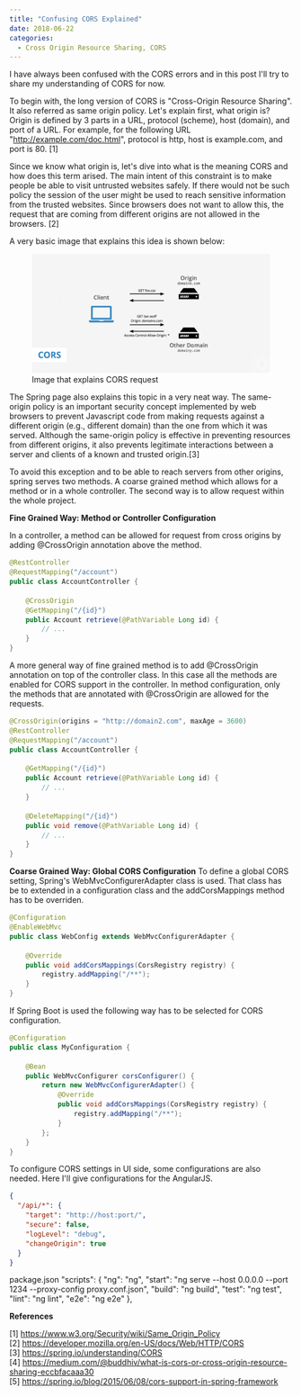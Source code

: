 ```yaml
---
title: "Confusing CORS Explained"
date: 2018-06-22
categories: 
  - Cross Origin Resource Sharing, CORS
---
```


I have always been confused with the CORS errors and in this post I'll try to share my understanding of CORS for now.

To begin with, the long version of CORS is "Cross-Origin Resource Sharing". It also referred as same origin policy. Let's explain first, what origin is? Origin is defined by 3 parts in a URL, protocol (scheme), host (domain), and port of a URL. For example, for the following URL "http://example.com/doc.html", protocol is http, host is example.com, and port is 80. [1]

Since we know what origin is, let's dive into what is the meaning CORS and how does this term arised. The main intent of this constraint is to make people be able to visit untrusted websites safely. If there would not be such policy the session of the user might be used to reach sensitive information from the trusted websites. Since browsers does not want to allow this, the request that are coming from different origins are not allowed in the browsers. [2]

A very basic image that explains this idea is shown below:

<figure>
    <a href="/assets/images/CORSRequest.png"><img src="/assets/images/CORSRequest.png"></a>
    <figcaption>Image that explains CORS request</figcaption>
</figure>

The Spring page also explains this topic in a very neat way. The same-origin policy is an important security concept implemented by web browsers to prevent Javascript code from making requests against a different origin (e.g., different domain) than the one from which it was served. Although the same-origin policy is effective in preventing resources from different origins, it also prevents legitimate interactions between a server and clients of a known and trusted origin.[3]

To avoid this exception and to be able to reach servers from other origins, spring serves two methods. A coarse grained method which allows for a method or in a whole controller. The second way is to allow request within the whole project. 

**Fine Grained Way: Method or Controller Configuration**

In a controller, a method can be allowed for request from cross origins by adding @CrossOrigin annotation above the method.

```java
@RestController
@RequestMapping("/account")
public class AccountController {

	@CrossOrigin
	@GetMapping("/{id}")
	public Account retrieve(@PathVariable Long id) {
		// ...
	}
}
```

A more general way of fine grained method is to add @CrossOrigin annotation on top of the controller class. In this case all the methods are enabled for CORS support in the controller. In method configuration, only the methods that are annotated with @CrossOrigin are allowed for the requests. 

```java
@CrossOrigin(origins = "http://domain2.com", maxAge = 3600)
@RestController
@RequestMapping("/account")
public class AccountController {

	@GetMapping("/{id}")
	public Account retrieve(@PathVariable Long id) {
		// ...
	}

	@DeleteMapping("/{id}")
	public void remove(@PathVariable Long id) {
		// ...
	}
}
```

**Coarse Grained Way: Global CORS Configuration**
To define a global CORS setting, Spring's WebMvcConfigurerAdapter class is used. That class has be to extended in a configuration class and the addCorsMappings method has to be overriden. 

```java
@Configuration
@EnableWebMvc
public class WebConfig extends WebMvcConfigurerAdapter {

	@Override
	public void addCorsMappings(CorsRegistry registry) {
		registry.addMapping("/**");
	}
}
```

If Spring Boot is used the following way has to be selected for CORS configuration. 

```java
@Configuration
public class MyConfiguration {

    @Bean
    public WebMvcConfigurer corsConfigurer() {
        return new WebMvcConfigurerAdapter() {
            @Override
            public void addCorsMappings(CorsRegistry registry) {
                registry.addMapping("/**");
            }
        };
    }
}
```

To configure CORS settings in UI side, some configurations are also needed. Here I'll give configurations for the AngularJS.


```json
{
  "/api/*": {
    "target": "http://host:port/",
    "secure": false,
    "logLevel": "debug",
    "changeOrigin": true
  }
}
```



package.json
"scripts": {
    "ng": "ng",
    "start": "ng serve  --host 0.0.0.0 --port 1234 --proxy-config proxy.conf.json",
    "build": "ng build",
    "test": "ng test",
    "lint": "ng lint",
    "e2e": "ng e2e"
  },


**References**

[1] https://www.w3.org/Security/wiki/Same_Origin_Policy  
[2] https://developer.mozilla.org/en-US/docs/Web/HTTP/CORS  
[3] https://spring.io/understanding/CORS  
[4] https://medium.com/@buddhiv/what-is-cors-or-cross-origin-resource-sharing-eccbfacaaa30  
[5] https://spring.io/blog/2015/06/08/cors-support-in-spring-framework